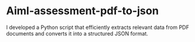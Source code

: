 # Aiml-assessment-pdf-to-json
I developed a Python script that efficiently extracts relevant data from PDF documents and converts it into a structured JSON format.
